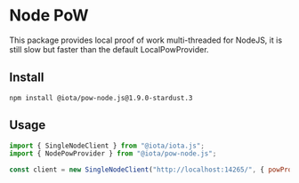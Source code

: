 # Node PoW

This package provides local proof of work multi-threaded for NodeJS, it is still slow but faster than the default LocalPowProvider.

## Install

```shell
npm install @iota/pow-node.js@1.9.0-stardust.3
```

## Usage

```js
import { SingleNodeClient } from "@iota/iota.js";
import { NodePowProvider } from "@iota/pow-node.js";

const client = new SingleNodeClient("http://localhost:14265/", { powProvider: new NodePowProvider() });
```
